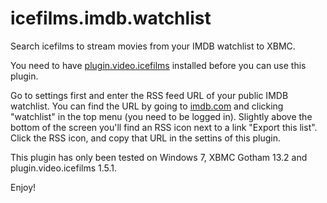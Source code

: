 icefilms.imdb.watchlist
=======================

Search icefilms to stream movies from your IMDB watchlist to XBMC.

You need to have [plugin.video.icefilms](http://superrepo.org/plugin.video.icefilms/) installed before you can use this plugin.

Go to settings first and enter the RSS feed URL of your public IMDB watchlist. You can find the URL by going to [imdb.com](http://www.imdb.com) and clicking "watchlist" in the top menu (you need to be logged in). 
Slightly above the bottom of the screen you'll find an RSS icon next to a link "Export this list". Click the RSS icon, and copy that URL in the settins of this plugin.

This plugin has only been tested on Windows 7, XBMC Gotham 13.2 and plugin.video.icefilms 1.5.1.

Enjoy!



